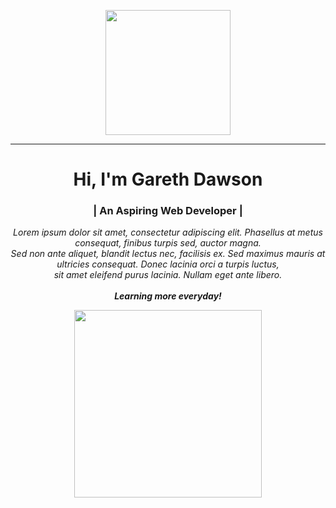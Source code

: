 <p align="center">
    <img src="https://github.com/thompsonemerson/thompsonemerson/raw/master/cover-thompson.png" height="200"/>
</p><hr>

<h1 align="center">
    Hi, I'm Gareth Dawson
</h1>

<h3 align="center">
    | An Aspiring Web Developer |
</h3>

<p align="center">
    <em>Lorem ipsum dolor sit amet, consectetur adipiscing elit. Phasellus at metus consequat, finibus turpis sed, auctor magna.<br>
    Sed non ante aliquet, blandit lectus nec, facilisis ex. Sed maximus mauris at ultricies consequat. Donec lacinia orci a turpis luctus,<br>
    sit amet eleifend purus lacinia. Nullam eget ante libero.</em><br><br>
    <b><i>Learning more everyday!</i></b>
</p>

<p align="center">
    <a href="#"><img src="https://i.pinimg.com/originals/03/90/87/0390875f53ed9ffc687223b15780e6b4.gif" height="300"/></a>
</p>
